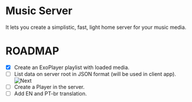# Music Server 

It lets you create a simplistic, fast, light home server for your music media.

# ROADMAP
- [x] Create an ExoPlayer playlist with loaded media.
- [ ] List data on server root in JSON format (will be used in client app). ![Next](https://img.shields.io/badge/Next-ff0B02)
- [ ] Create a Player in the server.
- [ ] Add EN and PT-br translation. 
